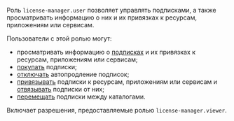 Роль `license-manager.user` позволяет управлять подписками, а также просматривать информацию о них и их привязках к ресурсам, приложениям или сервисам.

Пользователи с этой ролью могут:
* просматривать информацию о [подписках](../../marketplace/concepts/users/subscription.md) и их привязках к ресурсам, приложениям или сервисам; 
* [покупать](../../marketplace/operations/users/buy-subscription.md) подписки;
* [отключать](../../marketplace/operations/users/cancel-subscription.md) автопродление подписок;
* [привязывать](../../marketplace/operations/users/lock-subscription.md) подписки к ресурсам, приложениям или сервисам и [отвязывать](../../marketplace/operations/users/unlock-subscription.md) подписки от них;
* [перемещать](../../marketplace/operations/users/move-subscription.md) подписки между каталогами.

Включает разрешения, предоставляемые ролью `license-manager.viewer`.